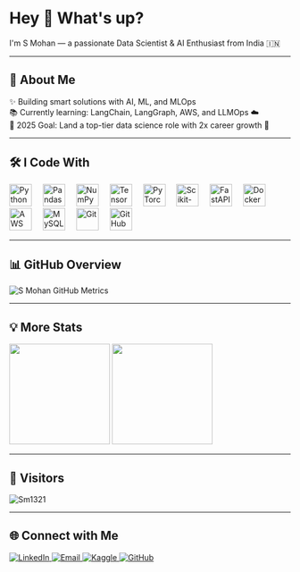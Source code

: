 <h1 align="left">Hey 👋 What's up?</h1>

<p align="left">I'm S Mohan — a passionate Data Scientist & AI Enthusiast from India 🇮🇳</p>

---

<h2 align="left">🧠 About Me</h2>

<p align="left">
✨ Building smart solutions with AI, ML, and MLOps<br>
📚 Currently learning: LangChain, LangGraph, AWS, and LLMOps ☁️<br>
🎯 2025 Goal: Land a top-tier data science role with 2x career growth 🚀<br>
</p>

---

<h2 align="left">🛠️ I Code With</h2>

<div align="left">
  <img src="https://cdn.jsdelivr.net/gh/devicons/devicon/icons/python/python-original.svg" height="40" alt="Python" />
  <img width="12" />
  <img src="https://cdn.jsdelivr.net/gh/devicons/devicon/icons/pandas/pandas-original.svg" height="40" alt="Pandas" />
  <img width="12" />
  <img src="https://cdn.jsdelivr.net/gh/devicons/devicon/icons/numpy/numpy-original.svg" height="40" alt="NumPy" />
  <img width="12" />
  <img src="https://cdn.jsdelivr.net/gh/devicons/devicon/icons/tensorflow/tensorflow-original.svg" height="40" alt="TensorFlow" />
  <img width="12" />
  <img src="https://cdn.jsdelivr.net/gh/devicons/devicon/icons/pytorch/pytorch-original.svg" height="40" alt="PyTorch" />
  <img width="12" />
  <img src="https://cdn.jsdelivr.net/gh/devicons/devicon/icons/scikitlearn/scikitlearn-original.svg" height="40" alt="Scikit-learn" />
  <img width="12" />
  <img src="https://cdn.jsdelivr.net/gh/devicons/devicon/icons/fastapi/fastapi-original.svg" height="40" alt="FastAPI" />
  <img width="12" />
  <img src="https://cdn.jsdelivr.net/gh/devicons/devicon/icons/docker/docker-original.svg" height="40" alt="Docker" />
  <img width="12" />
  <img src="https://cdn.jsdelivr.net/gh/devicons/devicon/icons/amazonwebservices/amazonwebservices-original.svg" height="40" alt="AWS" />
  <img width="12" />
  <img src="https://cdn.jsdelivr.net/gh/devicons/devicon/icons/mysql/mysql-original.svg" height="40" alt="MySQL" />
  <img width="12" />
  <img src="https://cdn.jsdelivr.net/gh/devicons/devicon/icons/git/git-original.svg" height="40" alt="Git" />
  <img width="12" />
  <img src="https://cdn.jsdelivr.net/gh/devicons/devicon/icons/github/github-original.svg" height="40" alt="GitHub" />
</div>

---

<h2 align="left">📊 GitHub Overview</h2>

<p align="left">
  <img src="https://metrics.lecoq.io/Sm1321?template=classic&base=header,activity,community&isocalendar=1&languages=1&achievements=1&achievements.threshold=C&config.timezone=Asia%2FKolkata" alt="S Mohan GitHub Metrics" />
</p>

---

<h2 align="left">💡 More Stats</h2>

<p align="left">
  <img src="https://github-readme-stats.vercel.app/api?username=Sm1321&show_icons=true&theme=radical" height="180"/>
  <img src="https://github-readme-stats.vercel.app/api/top-langs/?username=Sm1321&layout=compact&theme=radical" height="180"/>
</p>

---

<h2 align="left">👀 Visitors</h2>

<p align="left">
  <img src="https://komarev.com/ghpvc/?username=Sm1321&label=Profile%20views&color=0e75b6&style=flat" alt="Sm1321" />
</p>

---

<h2 align="left">🌐 Connect with Me</h2>

<p align="left">
  <a href="https://www.linkedin.com/in/mohan-s-805b72212/" target="_blank">
    <img src="https://img.shields.io/badge/LinkedIn-blue?style=for-the-badge&logo=linkedin" alt="LinkedIn" />
  </a>
  <a href="mailto:siddulamohan1321@gmail.com" target="_blank">
    <img src="https://img.shields.io/badge/Gmail-red?style=for-the-badge&logo=gmail&logoColor=white" alt="Email" />
  </a>
  <a href="https://www.kaggle.com/siddulamohan" target="_blank">
    <img src="https://img.shields.io/badge/Kaggle-blue?style=for-the-badge&logo=kaggle" alt="Kaggle" />
  </a>
  <a href="https://github.com/Sm1321" target="_blank">
    <img src="https://img.shields.io/badge/GitHub-181717?style=for-the-badge&logo=github&logoColor=white" alt="GitHub" />
  </a>
</p>
